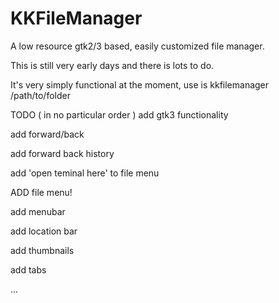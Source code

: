 # KKFileManager
A low resource gtk2/3 based, easily customized file manager.

This is still very early days and there is lots to do.

It's very simply functional at the moment, use is kkfilemanager /path/to/folder

TODO ( in no particular order )
add gtk3 functionality

add forward/back

add forward back history

add 'open teminal here' to file menu

ADD file menu!

add menubar

add location bar

add thumbnails

add tabs

...

